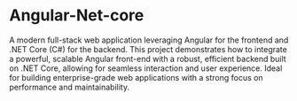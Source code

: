 # Angular-Net-core

A modern full-stack web application leveraging Angular for the frontend and .NET Core (C#) for the backend. This project demonstrates how to integrate a powerful, scalable Angular front-end with a robust, efficient backend built on .NET Core, allowing for seamless interaction and user experience. Ideal for building enterprise-grade web applications with a strong focus on performance and maintainability.
